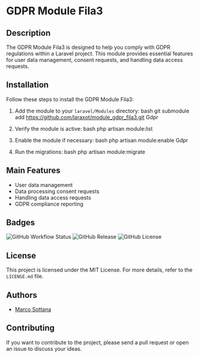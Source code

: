 # GDPR Module Fila3

## Description
The GDPR Module Fila3 is designed to help you comply with GDPR regulations within a Laravel project. This module provides essential features for user data management, consent requests, and handling data access requests.

## Installation
Follow these steps to install the GDPR Module Fila3:

1. Add the module to your `laravel/Modules` directory:
   bash
   git submodule add https://github.com/laraxot/module_gdpr_fila3.git Gdpr
   
2. Verify the module is active:
   bash
   php artisan module:list
   
3. Enable the module if necessary:
   bash
   php artisan module:enable Gdpr
   
4. Run the migrations:
   bash
   php artisan module:migrate
   

## Main Features
- User data management
- Data processing consent requests
- Handling data access requests
- GDPR compliance reporting

## Badges
![GitHub Workflow Status](https://img.shields.io/github/workflow/status/laraxot/module_gdpr_fila3/CI)
![GitHub Release](https://img.shields.io/github/v/release/laraxot/module_gdpr_fila3)
![GitHub License](https://img.shields.io/github/license/laraxot/module_gdpr_fila3)


## License
This project is licensed under the MIT License. For more details, refer to the `LICENSE.md` file.

## Authors
- [Marco Sottana](https://github.com/marco76tv)


## Contributing
If you want to contribute to the project, please send a pull request or open an issue to discuss your ideas.
